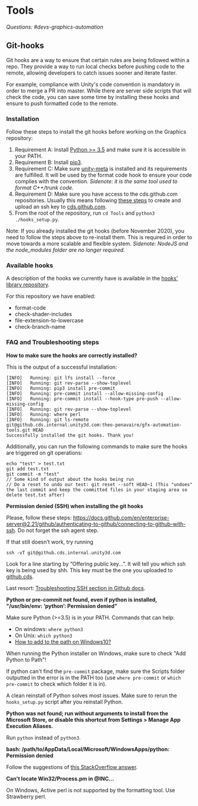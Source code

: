 # Tools

_Questions: #devs-graphics-automation_

## Git-hooks

Git hooks are a way to ensure that certain rules are being followed within a repo. They provide a way to run local checks before pushing code to the remote, allowing developers to catch issues sooner and iterate faster.

For example, compliance with Unity's code convention is mandatory in order to merge a PR into master. While there are server side scripts that will check the code, you can save some time by installing these hooks and ensure to push formatted code to the remote.

### Installation

Follow these steps to install the git hooks before working on the Graphics repository:

1. Requirement A: Install [Python >= 3.5](https://www.python.org/downloads/) and make sure it is accessible in your PATH.
2. Requirement B: Install [pip3](https://pip.pypa.io/en/stable/installing/).
3. Requirement C: Make sure [unity-meta](https://internaldocs.hq.unity3d.com/unity-meta/setup/) is installed and its requirements are fulfilled. It will be used by the format code hook to ensure your code complies with the convention. _Sidenote: it is the same tool used to format C++/trunk code._
4. Requirement D: Make sure you have access to the cds.github.com repositories. Usually this means following [these steps](https://docs.github.com/en/enterprise-server@2.21/github/authenticating-to-github/connecting-to-github-with-ssh) to create and upload an ssh key to [cds.github.com](https://github.cds.internal.unity3d.com/settings/keys).
5. From the root of the repository, run `cd Tools` and `python3 ./hooks_setup.py`.

Note: If you already installed the git hooks (before November 2020), you need to follow the steps above to re-install them. This is required in order to move towards a more scalable and flexible system. _Sidenote: NodeJS and the node_modules folder are no longer required._

### Available hooks

A description of the hooks we currently have is available in the [hooks' library repository](https://github.cds.internal.unity3d.com/theo-penavaire/gfx-automation-tools#available-git-hooks).

For this repository we have enabled:

- format-code
- check-shader-includes
- file-extension-to-lowercase
- check-branch-name

### FAQ and Troubleshooting steps

**How to make sure the hooks are correctly installed?**

This is the output of a successful installation:
```
[INFO]   Running: git lfs install --force
[INFO]   Running: git rev-parse --show-toplevel
[INFO]   Running: pip3 install pre-commit
[INFO]   Running: pre-commit install --allow-missing-config
[INFO]   Running: pre-commit install --hook-type pre-push --allow-missing-config
[INFO]   Running: git rev-parse --show-toplevel
[INFO]   Running: where perl
[INFO]   Running: git ls-remote git@github.cds.internal.unity3d.com:theo-penavaire/gfx-automation-tools.git HEAD
Successfully installed the git hooks. Thank you!
```

Additionally, you can run the following commands to make sure the hooks are triggered on git operations:
```
echo "test" > test.txt
git add test.txt
git commit -m "test"
// Some kind of output about the hooks being run
// Do a reset to undo our test: git reset --soft HEAD~1 (This "undoes" the last commit and keep the committed files in your staging area so delete test.txt after)
``` 



**Permission denied (SSH) when installing the git hooks**

Please, follow these steps: https://docs.github.com/en/enterprise-server@2.21/github/authenticating-to-github/connecting-to-github-with-ssh. Do not forget the ssh agent step.

If that still doesn’t work, try running 
```
ssh -vT git@github.cds.internal.unity3d.com
```
Look for a line starting by “Offering public key...”. It will tell you which ssh key is being used by shh. This key must be the one you uploaded to [github.cds](https://github.cds.internal.unity3d.com/settings/keys).

Last resort: [Troubleshooting SSH section in Github docs](https://docs.github.com/en/enterprise-server@2.21/github/authenticating-to-github/troubleshooting-ssh).




**Python or pre-commit not found, even if python is installed, "/usr/bin/env: ‘python’: Permission denied"**

Make sure Python (>=3.5) is in your PATH. Commands that can help:
- On windows: `where python3`
- On Unix: `which python3`
- [How to add to the path on Windows10?](https://www.architectryan.com/2018/03/17/add-to-the-path-on-windows-10/)

When running the Python installer on Windows, make sure to check "Add Python to Path"!

If python can't find the `pre-commit` package, make sure the Scripts folder outputted in the error is in the PATH too (use `where pre-commit` or `which pre-commit` to check which folder it is in).

A clean reinstall of Python solves most issues. Make sure to rerun the `hooks_setup.py` script after you reinstall Python.



**Python was not found; run without arguments to install from the Microsoft Store, or disable this shortcut from Settings > Manage App Execution Aliases.**

Run `python` instead of `python3`.


**bash: /path/to/AppData/Local/Microsoft/WindowsApps/python: Permission denied**

Follow the suggestions of [this StackOverflow answer](https://stackoverflow.com/questions/56974927/permission-denied-trying-to-run-python-on-windows-10/57168165#57168165).


**Can't locate Win32/Process.pm in @INC...**

On Windows, Active perl is not supported by the formatting tool. Use Strawberry perl. 
